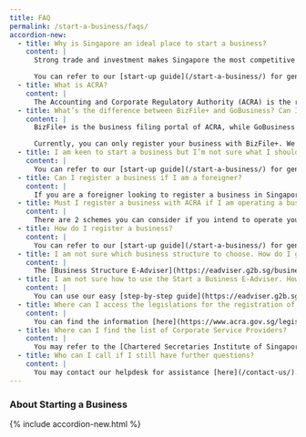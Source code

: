 ```yaml
---
title: FAQ
permalink: /start-a-business/faqs/
accordion-new:
  - title: Why is Singapore an ideal place to start a business?
    content: |
      Strong trade and investment makes Singapore the most competitive Asian country and the world’s easiest place to do business. Singapore is famed for a smooth-running bureaucracy, which sees various government agencies working together seamlessly to help businesses grow.

      You can refer to our [start-up guide](/start-a-business/) for general guidance on how to register and run a business in Singapore.
  - title: What is ACRA?
    content: |
      The Accounting and Corporate Regulatory Authority (ACRA) is the regulator of business registration, financial reporting, public accountants and corporate service providers; it also facilitates enterprise.
  - title: What’s the difference between BizFile+ and GoBusiness? Can I register my business with BizFile+ instead?
    content: |
      BizFile+ is the business filing portal of ACRA, while GoBusiness is a portal for business owners to access relevant government e-services and get guidance in identifying the type of business they should register as.

      Currently, you can only register your business with BizFile+. We are working towards adding this feature to GoBusiness in future.
  - title: I am keen to start a business but I’m not sure what I should look out for. How do I get started?
    content: |
      You can refer to our [start-up guide](/start-a-business/) for general guidance on how to register and run a business in Singapore.
  - title: Can I register a business if I am a foreigner?
    content: |
      If you are a foreigner looking to register a business in Singapore, you can either engage the services of a registered filing agent to submit the online application on your behalf or employ a director who resides in Singapore (if applicable).
  - title: Must I register a business with ACRA if I am operating a business from home?
    content: |
      There are 2 schemes you can consider if you intend to operate your business from home. The [Home-Based Small Scale Business Scheme](/start-a-business/) is for non-registered home businesses while the [Home Office scheme](/start-a-business/) is only applicable for ACRA-registered businesses.
  - title: How do I register a business?
    content: |
      You can refer to our [start-up guide](/start-a-business/) for general guidance on how to register and run a business in Singapore.
  - title: I am not sure which business structure to choose. How do I get started?
    content: |
      The [Business Structure E-Adviser](https://eadviser.g2b.sg/businessstructure){:target="_blank"} will help you identify which business structure(s) is most suitable, based on your business preferences and long-term needs. Alternatively, you can refer to our [Business Structure Comparison Table](/images/start/Types of Business Entities in Singapore.pdf){:target="_blank"}.
  - title: I am not sure how to use the Start a Business E-Adviser. How do I begin?
    content: |
      You can use our easy [step-by-step guide](https://eadviser.g2b.sg/startabusiness){:target="_blank"}. If you have further questions, you may contact our helpdesk for assistance [here](/contact-us/).
  - title: Where can I access the legislations for the registration of businesses?
    content: |
      You can find the information [here](https://www.acra.gov.sg/legislation/legislation-under-acra-purview){:target="_blank"}.
  - title: Where can I find the list of Corporate Service Providers?
    content: |
      You may refer to the [Chartered Secretaries Institute of Singapore (CSIS)](https://csis.org.sg/){:target="_blank"} website for more information.
  - title: Who can I call if I still have further questions?
    content: |
      You may contact our helpdesk for assistance [here](/contact-us/).
---
```


### About Starting a Business

{% include accordion-new.html %}
